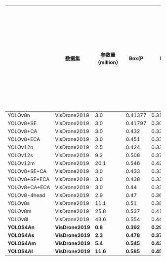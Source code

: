 |               | 数据集           | 参数量（million） | Box(P     | R         | mAP50     | mAP50-95) | FPS  | Log and Yaml | 说明：训练轮次300，连续50轮训练性能没有提升就停止训练 |
| ------------- | ---------------- | ----------------- | --------- | --------- | --------- | --------- | ---- | ------------ | ----------------------------------------------------- |
| YOLOv8n       | VisDrone2019     | 3.0               | 0.41377   | 0.31241   | 0.30514   | 0.17462   |      |              |                                                       |
| YOLOv8+SE     | VisDrone2019     | 3.0               | 0.41797   | 0.30165   | 0.29919   | 0.16923   |      |              |                                                       |
| YOLOv8+CA     | VisDrone2019     | 3.0               | 0.432     | 0.337     | 0.334     | 0.194     |      |              |                                                       |
| YOLOv8+ECA    | VisDrone2019     | 3.0               | 0.451     | 0.33      | 0.336     | 0.195     |      |              |                                                       |
| YOLOv12n      | VisDrone2019     | 2.5               | 0.424     | 0.332     | 0.328     | 0.191     | 99.2 |              |                                                       |
| YOLOv12s      | VisDrone2019     | 9.2               | 0.508     | 0.379     | 0.393     | 0.235     | 99   |              |                                                       |
| YOLOv12m      | VisDrone2019     | 20.1              | 0.546     | 0.426     | 0.435     | 0.264     | 91.7 |              |                                                       |
| YOLOv8+SE+CA  | VisDrone2019     | 3.0               | 0.433     | 0.336     | 0.335     | 0.195     |      |              |                                                       |
| YOLOv8+SE+ECA | VisDrone2019     | 3.0               | 0.438     | 0.335     | 0.331     | 0.193     |      |              |                                                       |
| YOLOv8+CA+ECA | VisDrone2019     | 3.0               | 0.44      | 0.336     | 0.332     | 0.192     |      |              |                                                       |
| YOLOv8-4head  | VisDrone2019     | 2.9               | 0.47      | 0.362     | 0.369     | 0.22      |      |              |                                                       |
| YOLOv8s       | VisDrone2019     | 11.1              | 0.51      | 0.382     | 0.395     | 0.239     |      |              |                                                       |
| YOLOv8m       | VisDrone2019     | 25.8              | 0.537     | 0.419     | 0.432     | 0.263     |      |              |                                                       |
| YOLOv8l       | VisDrone2019     | 43.6              | 0.554     | 0.442     | 0.452     | 0.279     |      |              |                                                       |
| **YOLOS4An**  | **VisDrone2019** | **0.8**           | **0.392** | **0.291** | **0.286** | **0.16**  |      |              |                                                       |
| **YOLOS4As**  | **VisDrone2019** | **2.3**           | **0.478** | **0.373** | **0.385** | **0.227** |      |              |                                                       |
| **YOLOS4Am**  | **VisDrone2019** | **5.4**           | **0.545** | **0.433** | **0.452** | **0.273** |      |              |                                                       |
| **YOLOS4Al**  | **VisDrone2019** | **11.6**          | **0.585** | **0.459** | **0.486** | **0.298** |      | ready        |                                                       |
